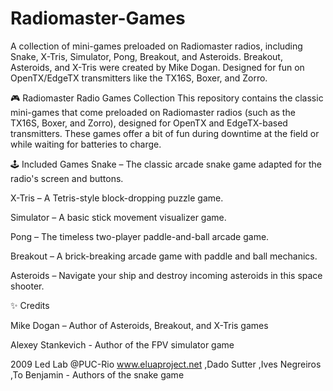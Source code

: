 # Radiomaster-Games
A collection of mini-games preloaded on Radiomaster radios, including Snake, X-Tris, Simulator, Pong, Breakout, and Asteroids. Breakout, Asteroids, and X-Tris were created by Mike Dogan. Designed for fun on OpenTX/EdgeTX transmitters like the TX16S, Boxer, and Zorro.

🎮 Radiomaster Radio Games Collection
This repository contains the classic mini-games that come preloaded on Radiomaster radios (such as the TX16S, Boxer, and Zorro), designed for OpenTX and EdgeTX-based transmitters. These games offer a bit of fun during downtime at the field or while waiting for batteries to charge.

🕹️ Included Games
Snake – The classic arcade snake game adapted for the radio's screen and buttons.

X-Tris – A Tetris-style block-dropping puzzle game.

Simulator – A basic stick movement visualizer game.

Pong – The timeless two-player paddle-and-ball arcade game.

Breakout – A brick-breaking arcade game with paddle and ball mechanics.

Asteroids – Navigate your ship and destroy incoming asteroids in this space shooter.

✨ Credits

Mike Dogan – Author of Asteroids, Breakout, and X-Tris games

Alexey Stankevich - Author of the FPV simulator game

2009 Led Lab @PUC-Rio www.eluaproject.net
,Dado Sutter
,Ives Negreiros
,To Benjamin - Authors of the snake game
